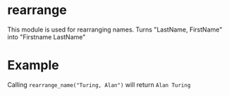 # rearrange

This module is used for rearranging names.
Turns "LastName, FirstName" into "Firstname LastName"

# Example

Calling `rearrange_name("Turing, Alan")` will return `Alan Turing`
